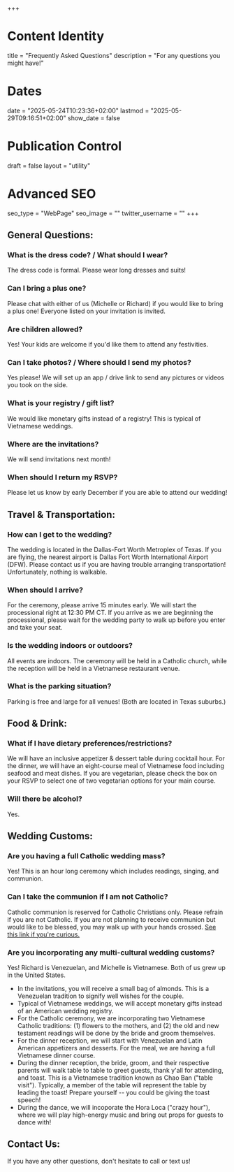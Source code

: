 +++
# Content Identity
title = "Frequently Asked Questions"
description = "For any questions you might have!"
# Dates
date = "2025-05-24T10:23:36+02:00"
lastmod = "2025-05-29T09:16:51+02:00"
show_date = false

# Publication Control
draft = false
layout = "utility"

# Advanced SEO
seo_type = "WebPage"
seo_image = ""
twitter_username = ""
+++
## General Questions:

### What is the dress code? / What should I wear?

The dress code is formal. Please wear long dresses and suits!

### Can I bring a plus one?

Please chat with either of us (Michelle or Richard) if you would like to bring a plus one! Everyone listed on your invitation is invited.

### Are children allowed?

Yes! Your kids are welcome if you'd like them to attend any festivities.

### Can I take photos? / Where should I send my photos?

Yes please! We will set up an app / drive link to send any pictures or videos you took on the side.

### What is your registry / gift list?

We would like monetary gifts instead of a registry! This is typical of Vietnamese weddings.

### Where are the invitations?

We will send invitations next month!

### When should I return my RSVP?

Please let us know by early December if you are able to attend our wedding!

## Travel & Transportation:

### How can I get to the wedding?

The wedding is located in the Dallas-Fort Worth Metroplex of Texas. If you are flying, the nearest airport is Dallas Fort Worth International Airport (DFW). Please contact us if you are having trouble arranging transportation! Unfortunately, nothing is walkable. 

### When should I arrive?

For the ceremony, please arrive 15 minutes early. We will start the processional right at 12:30 PM CT. If you arrive as we are beginning the processional, please wait for the wedding party to walk up before you enter and take your seat.

### Is the wedding indoors or outdoors? 

All events are indoors. The ceremony will be held in a Catholic church, while the reception will be held in a Vietnamese restaurant venue.

### What is the parking situation? 

Parking is free and large for all venues! (Both are located in Texas suburbs.)

## Food & Drink:

### What if I have dietary preferences/restrictions?

We will have an inclusive appetizer & dessert table during cocktail hour. For the dinner, we will have an eight-course meal of Vietnamese food including seafood and meat dishes. If you are vegetarian, please check the box on your RSVP to select one of two vegetarian options for your main course.

### Will there be alcohol?

Yes.

## Wedding Customs:

### Are you having a full Catholic wedding mass?

Yes! This is an hour long ceremony which includes readings, singing, and communion. 

### Can I take the communion if I am not Catholic?

Catholic communion is reserved for Catholic Christians only. Please refrain if you are not Catholic. If you are not planning to receive communion but would like to be blessed, you may walk up with your hands crossed. [See this link if you're curious.](https://www.massexplained.com/communion-blessing/)

### Are you incorporating any multi-cultural wedding customs?

Yes! Richard is Venezuelan, and Michelle is Vietnamese. Both of us grew up in the United States.
- In the invitations, you will receive a small bag of almonds. This is a Venezuelan tradition to signify well wishes for the couple.   
- Typical of Vietnamese weddings, we will accept monetary gifts instead of an American wedding registry. 
- For the Catholic ceremony, we are incorporating two Vietnamese Catholic traditions: (1) flowers to the mothers, and (2) the old and new testament readings will be done by the bride and groom themselves.
- For the dinner reception, we will start with Venezuelan and Latin American appetizers and desserts. For the meal, we are having a full Vietnamese dinner course. 
- During the dinner reception, the bride, groom, and their respective parents will walk table to table to greet guests, thank y'all for attending, and toast. This is a Vietnamese tradition known as Chao Ban ("table visit"). Typically, a member of the table will represent the table by leading the toast! Prepare yourself -- you could be giving the toast speech!
- During the dance, we will incoporate the Hora Loca ("crazy hour"), where we will play high-energy music and bring out props for guests to dance with!

## Contact Us:

If you have any other questions, don't hesitate to call or text us!